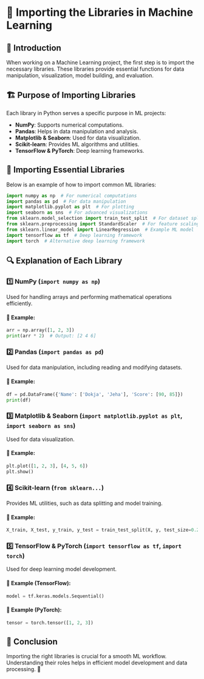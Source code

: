 # 📌 Importing the Libraries in Machine Learning

## 📖 Introduction
When working on a Machine Learning project, the first step is to import the necessary libraries. These libraries provide essential functions for data manipulation, visualization, model building, and evaluation.

## 🏗️ Purpose of Importing Libraries
Each library in Python serves a specific purpose in ML projects:
- **NumPy**: Supports numerical computations.
- **Pandas**: Helps in data manipulation and analysis.
- **Matplotlib & Seaborn**: Used for data visualization.
- **Scikit-learn**: Provides ML algorithms and utilities.
- **TensorFlow & PyTorch**: Deep learning frameworks.

## 🚀 Importing Essential Libraries
Below is an example of how to import common ML libraries:

```python
import numpy as np  # For numerical computations
import pandas as pd  # For data manipulation
import matplotlib.pyplot as plt  # For plotting
import seaborn as sns  # For advanced visualizations
from sklearn.model_selection import train_test_split  # For dataset splitting
from sklearn.preprocessing import StandardScaler  # For feature scaling
from sklearn.linear_model import LinearRegression  # Example ML model
import tensorflow as tf  # Deep learning framework
import torch  # Alternative deep learning framework
```

## 🔍 Explanation of Each Library
### 1️⃣ NumPy (`import numpy as np`)
Used for handling arrays and performing mathematical operations efficiently.
#### 🔹 Example:
```python
arr = np.array([1, 2, 3])
print(arr * 2)  # Output: [2 4 6]
```

### 2️⃣ Pandas (`import pandas as pd`)
Used for data manipulation, including reading and modifying datasets.
#### 🔹 Example:
```python
df = pd.DataFrame({'Name': ['Dokja', 'Jeha'], 'Score': [90, 85]})
print(df)
```

### 3️⃣ Matplotlib & Seaborn (`import matplotlib.pyplot as plt`, `import seaborn as sns`)
Used for data visualization.
#### 🔹 Example:
```python
plt.plot([1, 2, 3], [4, 5, 6])
plt.show()
```

### 4️⃣ Scikit-learn (`from sklearn...`)
Provides ML utilities, such as data splitting and model training.
#### 🔹 Example:
```python
X_train, X_test, y_train, y_test = train_test_split(X, y, test_size=0.2)
```

### 5️⃣ TensorFlow & PyTorch (`import tensorflow as tf`, `import torch`)
Used for deep learning model development.
#### 🔹 Example (TensorFlow):
```python
model = tf.keras.models.Sequential()
```
#### 🔹 Example (PyTorch):
```python
tensor = torch.tensor([1, 2, 3])
```

## 🏁 Conclusion
Importing the right libraries is crucial for a smooth ML workflow. Understanding their roles helps in efficient model development and data processing. 🚀

